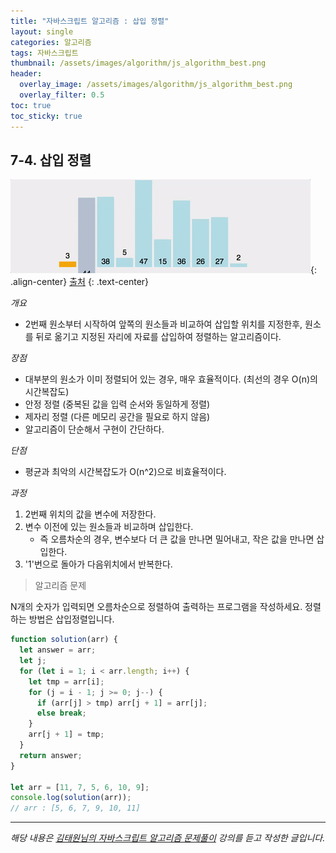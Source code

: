 ```yaml
---
title: "자바스크립트 알고리즘 : 삽입 정렬"
layout: single
categories: 알고리즘
tags: 자바스크립트
thumbnail: /assets/images/algorithm/js_algorithm_best.png
header:
  overlay_image: /assets/images/algorithm/js_algorithm_best.png
  overlay_filter: 0.5
toc: true
toc_sticky: true
---
```


## 7-4. 삽입 정렬

![3](/assets/images/algorithm/Algo704-00001.gif){: .align-center}
[출처](https://github.com/GimunLee/tech-refrigerator/blob/master/Algorithm/resources/insertion-sort-001.gif)
{: .text-center}

_개요_

- 2번째 원소부터 시작하여 앞쪽의 원소들과 비교하여 삽입할 위치를 지정한후, 원소를 뒤로 옮기고 지정된 자리에 자료를 삽입하여 정렬하는 알고리즘이다.

_장점_

- 대부분의 원소가 이미 정렬되어 있는 경우, 매우 효율적이다. (최선의 경우 O(n)의 시간복잡도)
- 안정 정렬 (중복된 값을 입력 순서와 동일하게 정렬)
- 제자리 정렬 (다른 메모리 공간을 필요로 하지 않음)
- 알고리즘이 단순해서 구현이 간단하다.

_단점_

- 평균과 최악의 시간복잡도가 O(n^2)으로 비효율적이다.

_과정_

1. 2번째 위치의 값을 변수에 저장한다.
2. 변수 이전에 있는 원소들과 비교하며 삽입한다.
   - 즉 오름차순의 경우, 변수보다 더 큰 값을 만나면 밀어내고, 작은 값을 만나면 삽입한다.
3. '1'번으로 돌아가 다음위치에서 반복한다.

> 알고리즘 문제

N개의 숫자가 입력되면 오름차순으로 정렬하여 출력하는 프로그램을 작성하세요.
정렬하는 방법은 삽입정렬입니다.

```jsx
function solution(arr) {
  let answer = arr;
  let j;
  for (let i = 1; i < arr.length; i++) {
    let tmp = arr[i];
    for (j = i - 1; j >= 0; j--) {
      if (arr[j] > tmp) arr[j + 1] = arr[j];
      else break;
    }
    arr[j + 1] = tmp;
  }
  return answer;
}

let arr = [11, 7, 5, 6, 10, 9];
console.log(solution(arr));
// arr : [5, 6, 7, 9, 10, 11]
```

---

_해당 내용은 [김태원님의 자바스크립트 알고리즘 문제풀이](https://www.inflearn.com/course/%EC%9E%90%EB%B0%94%EC%8A%A4%ED%81%AC%EB%A6%BD%ED%8A%B8-%EC%95%8C%EA%B3%A0%EB%A6%AC%EC%A6%98-%EB%AC%B8%EC%A0%9C%ED%92%80%EC%9D%B4/dashboard) 강의를 듣고 작성한 글입니다._
